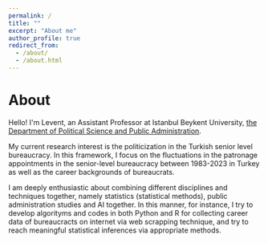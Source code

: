 ```yaml
---
permalink: /
title: ""
excerpt: "About me"
author_profile: true
redirect_from: 
  - /about/
  - /about.html
---
```

About
======
Hello! I'm Levent, an Assistant Professor at Istanbul Beykent University, [the Department of Political Science and Public Administration](https://iibf.beykent.edu.tr/en/departments/political-science-and-public-administration-turkish).

My current research interest is the politicization in the Turkish senior level bureaucracy. In this framework, I focus on the fluctuations in the patronage appointments in the senior-level bureaucracy between 1983-2023 in Turkey as well as the career backgrounds of bureaucrats.

I am deeply enthusiastic about combining different disciplines and techniques together, namely statistics (statistical methods), public administration studies and AI together. In this manner, for instance, I try to develop algorityms and codes in both Python and R for collecting career data of bureaucracts on internet via web scrapping technique, and try to reach meaningful statistical inferences via appropriate methods.

